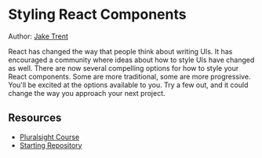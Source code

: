 # Styling React Components
Author: [Jake Trent](jaketrent.com)

React has changed the way that people think about writing UIs. It has encouraged a community where ideas about how to style UIs have changed as well. There are now several compelling options for how to style your React components. Some are more traditional, some are more progressive. You'll be excited at the options available to you. Try a few out, and it could change the way you approach your next project.

## Resources

* [Pluralsight Course](https://www.pluralsight.com/courses/react-styling-components)
* [Starting Repository](https://github.com/jaketrent/react-drift)